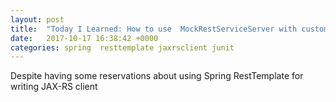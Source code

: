 ```yaml
---
layout: post
title:  "Today I Learned: How to use  MockRestServiceServer with custom ClientHttpRequestFactory"
date:   2017-10-17 16:38:42 +0000
categories: spring  resttemplate jaxrsclient junit
---
```


Despite having some reservations about using Spring RestTemplate for writing JAX-RS client


